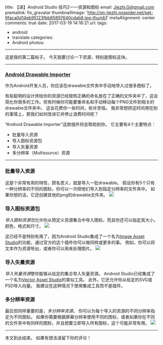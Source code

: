 title: 【译】Android Studio 技巧2——资源和图标
email: Jiezhi.G@gmail.com
premalink: fix_gravatar
thumbnailImage: 'http://qn-jiezhi.nospider.net/pet-9faca0d14eb95123fbb85897640cdab8.jpg-thumb1'
metaAlignment: center
comments: true
date: 2017-03-19 14:16:21
url:
tags:
- android
- translate
categories:
- Android
photos:
---
这是我的第二篇帖子。 今天我要讨论一下资源，特别是图标这块。
<!--more-->
---

### [Android Drawable Importer](https://plugins.jetbrains.com/idea/plugin/7658-android-drawable-importer)

作为Android开发人员，你应该在drawable文件夹中手动地导入过很多图标了。

有些聪明的设计师给你的资源已经按照正确的命名放在了正确的文件夹中了，这会简化你很多的工作。但有时候你可能要重命名和手动移动每个PNG文件到相关的drawable文件夹中。 这会花费你一些时间，些许苦恼。 我非常想把这时间用在别的事情上，那我们如何改进它并停止浪费时间呢？

“Android Drawable Importer”这款插件将会帮助到你。 它主要有4个主要特点：

* 批量导入资源
* 导入图标资源包
* 导入矢量资源
* 多分辨率（Multisource）资源
---
### **批量导入资源**
这是个非常有用的特性，顾名思义，就是导入一批drawable。 假设你有5个只有一种分辨率的不同的图标，你可以一次把他们导入到指定分辨率的文件夹中。 如果你想的话，它还创建其他的png的drawable文件夹。
![](https://cdn-images-1.medium.com/max/800/1*ZKrIWeTY5cSM04u74chx6w.gif)

### **导入图标资源包**
*导入图标资源包*允许你从预定义资源集合中导入图标，而且你还可以指定其大小，颜色，格式和尺寸。
![](https://cdn-images-1.medium.com/max/800/1*7CAEuZjGeDRuYcUy8iBx0A.gif)

这已经不是特别有用了，因为Android Studio集成了一个名为[Image Asset Studio](https://developer.android.com/studio/write/image-asset-studio.html)的功能，通过官方的这个插件你可以做同样或更多的事。 例如，你可以将文本作为资源导出，或者你可以用来处理图片。
![](https://cdn-images-1.medium.com/max/800/1*Qb-T5WtUcvMDlo2v7zfefg.gif)

### **导入矢量资源**
*导入矢量资源*使你能够从给定的集合导入矢量资源。 Android Studio已经集成了一个名为[Vector Asset Studio](https://developer.android.com/studio/write/vector-asset-studio.html)的类似工具。 此外，它还允许你从给定的SVG或PSD导入向量。 我建议在这种情况下使用集成工具而不是插件。

### **多分辨率资源**
最后但同样重要的是，*多分辨率资源*。 你可以为每个导入的资源的不同分辨率指定为不同图标。 如果你需要根据屏幕分辨率使用不同的图标，或者如果你在不同的文件夹中有同样的图标，并且想要立即导入所有图标，这个可能非常有用。
![](https://cdn-images-1.medium.com/max/800/1*kisvCgiv-_DgO85mntwWNw.gif)

---

本文到此结束。 如果有想法请留下你的评论！

